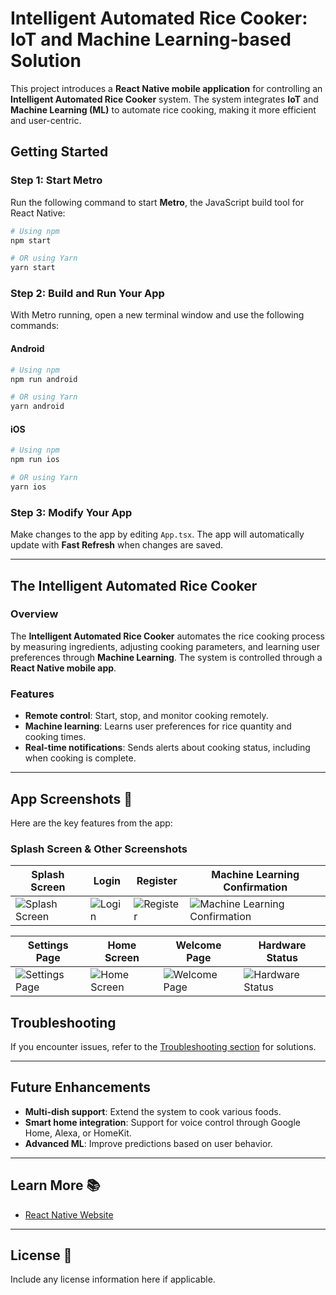 
# Intelligent Automated Rice Cooker: IoT and Machine Learning-based Solution

This project introduces a **React Native mobile application** for controlling an **Intelligent Automated Rice Cooker** system. The system integrates **IoT** and **Machine Learning (ML)** to automate rice cooking, making it more efficient and user-centric.

## Getting Started

### Step 1: Start Metro

Run the following command to start **Metro**, the JavaScript build tool for React Native:

```sh
# Using npm
npm start

# OR using Yarn
yarn start
```

### Step 2: Build and Run Your App

With Metro running, open a new terminal window and use the following commands:

#### Android

```sh
# Using npm
npm run android

# OR using Yarn
yarn android
```

#### iOS

```sh
# Using npm
npm run ios

# OR using Yarn
yarn ios
```

### Step 3: Modify Your App

Make changes to the app by editing `App.tsx`. The app will automatically update with **Fast Refresh** when changes are saved.

---

## The Intelligent Automated Rice Cooker

### Overview

The **Intelligent Automated Rice Cooker** automates the rice cooking process by measuring ingredients, adjusting cooking parameters, and learning user preferences through **Machine Learning**. The system is controlled through a **React Native mobile app**.

### Features

- **Remote control**: Start, stop, and monitor cooking remotely.
- **Machine learning**: Learns user preferences for rice quantity and cooking times.
- **Real-time notifications**: Sends alerts about cooking status, including when cooking is complete.

---

## App Screenshots 📱

Here are the key features from the app:

### **Splash Screen & Other Screenshots**

| Splash Screen | Login | Register | Machine Learning Confirmation |
|---------------|-------|----------|-------------------------------|
| ![Splash Screen](https://drive.google.com/uc?id=1XWyln2COa6d5VbxjXGZUNyIPjUaGrrW7) | ![Login](https://drive.google.com/uc?id=1pdVcPwKQCoL7gRWVoj9DinyldwlFbEj0) | ![Register](https://drive.google.com/uc?id=1M9e-O9xTxlrOEd0ucF9GSmbTnHmjEg79) | ![Machine Learning Confirmation](https://drive.google.com/uc?id=1c5Wq4camCW7diD_JoTY3Bk2en65dKjna) |

| Settings Page | Home Screen | Welcome Page | Hardware Status |
|---------------|-------------|--------------|-----------------|
| ![Settings Page](https://drive.google.com/uc?id=1CJd_roAxHn2Q5WDP5sWHMcVHO4QMi1e7) | ![Home Screen](https://drive.google.com/uc?id=1A9jMvuWLyoNkeSD0Vuv3qpSc75iN5d4s) | ![Welcome Page](https://drive.google.com/uc?id=1Zaq3tBgEE6mu1GvBy2OgH-VaTnARKvi8) | ![Hardware Status](https://drive.google.com/uc?id=1XCNHvRhCr-L60Fl3VtaLFVEaWRU_-jDE) |

## Troubleshooting

If you encounter issues, refer to the [Troubleshooting section](https://reactnative.dev/docs/troubleshooting) for solutions.

---

## Future Enhancements

- **Multi-dish support**: Extend the system to cook various foods.
- **Smart home integration**: Support for voice control through Google Home, Alexa, or HomeKit.
- **Advanced ML**: Improve predictions based on user behavior.

---

## Learn More 📚

- [React Native Website](https://reactnative.dev)

---

## License 📄

Include any license information here if applicable.
